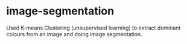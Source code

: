 # image-segmentation
Used K-means Clustering (unsupervised learning) to extract dominant colours from an image and doing image segmentation.
